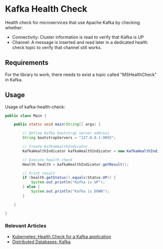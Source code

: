 # Kafka Health Check
Health check for microservices that use Apache Kafka by checking whether:

* Connectivity: Cluster information is read to verify that Kafka is UP
* Channel: A message is inserted and read later in a dedicated health check topic to verify that channel still works. 

## Requirements
For the library to work, there needs to exist a topic called "MSHealthCheck" in Kafka.

## Usage
Usage of kafka-health-check:

```java
public class Main {

	public static void main(String[] args) {

		// Define Kafka bootstrap server address
		String bootstrapServers = "127.0.0.1:9092";

		// Create KafkaHealthIndicator
		KafkaHealthIndicator kafkaHealthIndicator = new KafkaHealthIndicator(bootstrapServers);

		// Execute health check
		Health health = kafkaHealthIndicator.getResult();

		// Print result
		if (health.getStatus().equals(Status.UP)) {
			System.out.println("Kafka is UP");
		} else {
			System.out.println("Kafka is DOWN");
		}

	}

}
```
### Relevant Articles

- [Kubernetes: Health Check for a Kafka application](http://mikeldeltio.com/?p=1331) 
- [Distributed Databases: Kafka](http://mikeldeltio.com/?p=1147)
